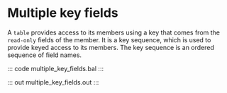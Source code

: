 # Multiple key fields

A `table` provides access to its members using a key that comes from the `read-only` fields of the member. It is a key sequence, which is used to provide keyed access to its members. The key sequence is an ordered sequence of field names.

::: code multiple_key_fields.bal :::

::: out multiple_key_fields.out :::